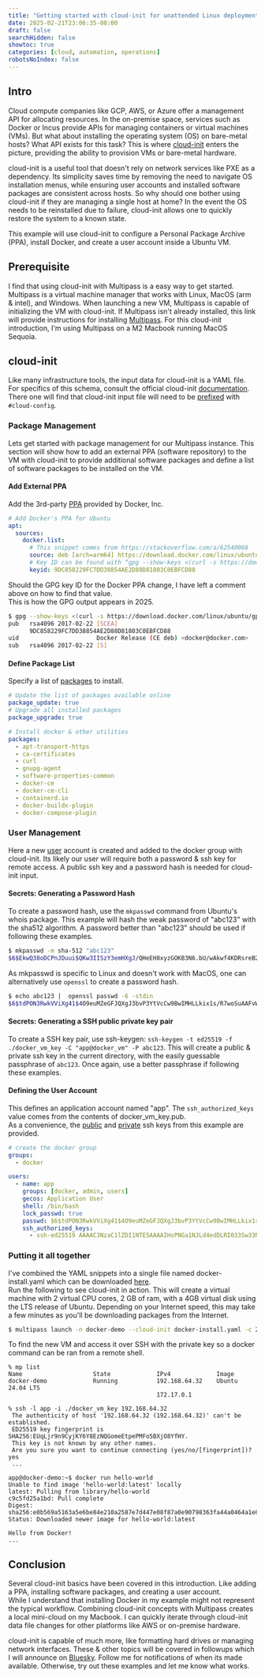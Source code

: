 ```yaml
---
title: "Getting started with cloud-init for unattended Linux deployments"
date: 2025-02-21T23:06:35-08:00
draft: false
searchHidden: false
showtoc: true
categories: [cloud, automation, operations]
robotsNoIndex: false
---
```


## Intro

Cloud compute companies like GCP, AWS, or Azure offer a management API for allocating resources. In the on-premise space,
services such as Docker or Incus provide APIs for managing containers or virtual machines (VMs). But what about installing 
the operating system (OS) on bare-metal hosts? What API exists for this task? This is where
[cloud-init](https://github.com/canonical/cloud-init) enters the picture, providing the ability to provision VMs or
bare-metal hardware.

cloud-init is a useful tool that doesn't rely on network services like PXE as a dependency.  Its simplicity saves time by
removing the need to navigate OS installation menus, while ensuring user accounts and installed software packages are consistent
across hosts. So why should one bother using cloud-init if they are managing a single host at home? In the event
the OS needs to be reinstalled due to failure, cloud-init allows one to quickly restore the system to a known state.

This example will use cloud-init to configure a Personal Package Archive (PPA), install Docker, and create a user account inside a Ubuntu VM.

## Prerequisite

I find that using cloud-init with Multipass is a easy way to get started.  Multipass is a virtual machine manager that
works with Linux, MacOS (arm & intel), and Windows.  When launching a new VM, Multipass is capable of initializing the VM with cloud-init.
If Multipass isn't already installed, this link will provide instructions for installing
[Multipass](https://canonical.com/multipass/install).  For this cloud-init introduction, I'm using Multipass on a M2 Macbook running MacOS Sequoia.

## cloud-init

Like many infrastructure tools, the input data for cloud-init is a YAML file.  For specifics of this schema, consult the official cloud-init
[documentation](https://cloudinit.readthedocs.io/en/latest/index.html).  There one will find that cloud-init input file
will need to be [prefixed](https://cloudinit.readthedocs.io/en/latest/tutorial/qemu.html#define-the-configuration-data-files) with `#cloud-config`.

### Package Management

Lets get started with package management for our Multipass instance.  This section will show how to add an external PPA (software repository) to
the VM with cloud-init to provide additional software packages and define a list of software packages to be installed on the VM.

#### Add External PPA

Add the 3rd-party [PPA](https://cloudinit.readthedocs.io/en/latest/reference/modules.html#apt-configure) provided by Docker, Inc.

```yaml
# Add Docker's PPA for Ubuntu
apt:
  sources:
    docker.list:
      # This snippet comes from https://stackoverflow.com/a/62540068
      source: deb [arch=arm64] https://download.docker.com/linux/ubuntu $RELEASE stable
      # Key ID can be found with “gpg --show-keys <(curl -s https://download.docker.com/linux/ubuntu/gpg)”
      keyid: 9DC858229FC7DD38854AE2D88D81803C0EBFCD88 
```

Should the GPG key ID for the Docker PPA change, I have left a comment above on how to find that value.  
This is how the GPG output appears in 2025.

```bash
$ gpg --show-keys <(curl -s https://download.docker.com/linux/ubuntu/gpg)
pub   rsa4096 2017-02-22 [SCEA]
      9DC858229FC7DD38854AE2D88D81803C0EBFCD88
uid                      Docker Release (CE deb) <docker@docker.com>
sub   rsa4096 2017-02-22 [S]
```

#### Define Package List

Specify a list of [packages](https://cloudinit.readthedocs.io/en/latest/reference/modules.html#package-update-upgrade-install) to install.

```yaml
# Update the list of packages available online
package_update: true
# Upgrade all installed packages
package_upgrade: true

# Install docker & other utilities
packages:
  - apt-transport-https
  - ca-certificates
  - curl
  - gnupg-agent
  - software-properties-common
  - docker-ce
  - docker-ce-cli
  - containerd.io
  - docker-buildx-plugin
  - docker-compose-plugin
```

### User Management

Here a new [user](https://cloudinit.readthedocs.io/en/latest/reference/yaml_examples/user_groups.html) account is created and added
to the docker group with cloud-init.  Its likely our user will require both a password & ssh key for remote access.  A public ssh key and a
password hash is needed for cloud-init input.

#### Secrets: Generating a Password Hash

To create a password hash, use the `mkpasswd` command from Ubuntu's whois package.  This example will
hash the weak password of "abc123" with the sha512 algorithm.  A password better than "abc123" should be used if following these examples.

```bash
$ mkpasswd -m sha-512 "abc123"
$6$EkwQ38oDCPnJDuui$QKw3IISzY3emHXgJ/QHeEH8xyzGOKB3N6.bU/wAkwf4KDRsreB2iApa/EHULbunx6v9o9Q8foq4K.d8WtHukU/
```

As mkpasswd is specific to Linux and doesn't work with MacOS, one can alternatively use `openssl` to create a password hash.

```bash
$ echo abc123 |  openssl passwd -6 -stdin  
$6$tdPON3RwkVViXg41$4O9euMZeGFJQXgJ3bvP3YtVcCw9BwIMHLLkix1s/R7woSuAAFvWWtrqqQ.33ESzgcUi9/HdEwelqB9jJUIrpU0
```

#### Secrets: Generating a SSH public private key pair

To create a SSH key pair, use ssh-keygen: `ssh-keygen -t ed25519 -f ./docker_vm_key -C "app@docker_vm" -P abc123`.  This will create a public & private
ssh key in the current directory, with the easily guessable passphrase of `abc123`.  Once again, use a better passphrase if following these examples.

#### Defining the User Account

This defines an application account named "app".  The `ssh_authorized_keys` value comes from the contents of docker_vm_key.pub.  
As a convenience, the [public](./assets/docker_vm_key.pub) and [private](./assets/docker_vm_key) ssh keys from this example are provided.

```yaml
# create the docker group
groups:
  - docker

users:
  - name: app
    groups: [docker, admin, users]
    gecos: Application User
    shell: /bin/bash
    lock_passwd: true
    passwd: $6$tdPON3RwkVViXg41$4O9euMZeGFJQXgJ3bvP3YtVcCw9BwIMHLLkix1s/R7woSuAAFvWWtrqqQ.33ESzgcUi9/HdEwelqB9jJUIrpU0
    ssh_authorized_keys:
      - ssh-ed25519 AAAAC3NzaC1lZDI1NTE5AAAAIHsPNGa1NJLd4edDLRI033Sw33Nkl6qO+52qNAhY556C app@docker_vm
```

### Putting it all together

I've combined the YAML snippets into a single file named docker-install.yaml which can be downloaded [here](./assets/docker-install.yaml).  
Run the following to see cloud-init in action. This will create a virtual machine with 2 virtual CPU cores, 2 GB of ram,
with a 4GB virtual disk using the LTS release of Ubuntu.  Depending on your Internet speed, this may take a few minutes as
you'll be downloading packages from the Internet.

```bash
$ multipass launch -n docker-demo --cloud-init docker-install.yaml -c 2 -m 2G -d 4G lts
```

To find the new VM and access it over SSH with the private key so a docker command can be ran from a remote shell.

```shell
% mp list                                                                                                                             
Name                    State             IPv4             Image
docker-demo             Running           192.168.64.32    Ubuntu 24.04 LTS        
                                          172.17.0.1     

% ssh -l app -i ./docker_vm_key 192.168.64.32
 The authenticity of host '192.168.64.32 (192.168.64.32)' can't be established.
 ED25519 key fingerprint is SHA256:EUqLjr9n9CyjKY6Y8EzNQGomeEtpePMFo5BXjO8YfHY.
 This key is not known by any other names.                                 
 Are you sure you want to continue connecting (yes/no/[fingerprint])? yes
 ...

app@docker-demo:~$ docker run hello-world
Unable to find image 'hello-world:latest' locally
latest: Pulling from library/hello-world
c9c5fd25a1bd: Pull complete 
Digest: sha256:e0b569a5163a5e6be84e210a2587e7d447e08f87a0e90798363fa44a0464a1e8
Status: Downloaded newer image for hello-world:latest

Hello from Docker!
...

```

## Conclusion

Several cloud-init basics have been covered in this introduction. Like adding a PPA, installing software packages, and creating a user account.  
While I understand that installing Docker in my example might not represent the typical workflow.  Combining cloud-init concepts with Multipass
creates a local mini-cloud on my Macbook.  I can quickly iterate through cloud-init data file changes for other platforms like AWS or on-premise hardware.

cloud-init is capable of much more, like formatting hard drives or managing network interfaces.  These & other topics will be covered in followups
which I will announce on [Bluesky](https://bsky.app/profile/amf3.bsky.social).  Follow me for notifications of when its made available.  Otherwise,
try out these examples and let me know what works.

